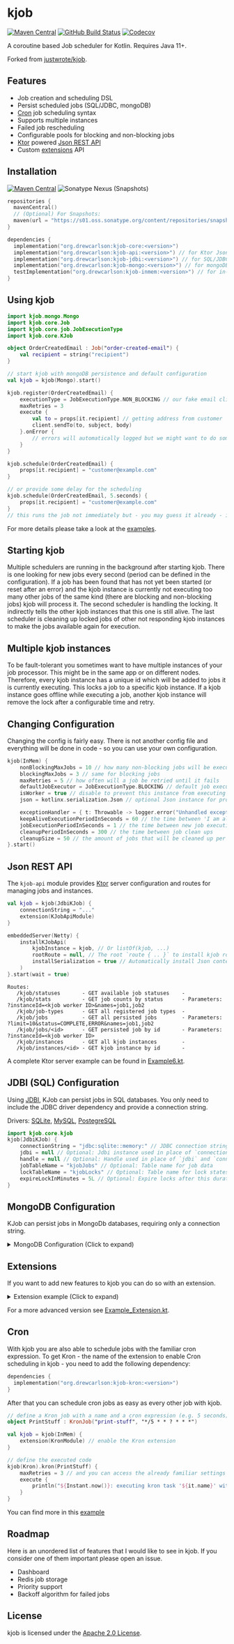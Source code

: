 # kjob

[![Maven Central](https://img.shields.io/maven-central/v/org.drewcarlson/kjob-core?label=maven&color=blue)](https://search.maven.org/search?q=g:org.drewcarlson%20a:kjob-*)
[![GitHub Build Status](https://img.shields.io/github/actions/workflow/status/drewcarlson/kjob/tests.yml?style=flat)](https://github.com/DrewCarlson/kjob/actions?query=workflow%3ATests)
[![Codecov](https://img.shields.io/codecov/c/github/drewcarlson/kjob?token=K2AQ604LY9)](https://codecov.io/gh/DrewCarlson/kjob)

A coroutine based Job scheduler for Kotlin. Requires Java 11+.

Forked from [justwrote/kjob](https://github.com/justwrote/kjob).

## Features

* Job creation and scheduling DSL
* Persist scheduled jobs (SQL/JDBC, mongoDB)
* [Cron](#cron) job scheduling syntax
* Supports multiple instances
* Failed job rescheduling
* Configurable pools for blocking and non-blocking jobs
* [Ktor](https://ktor.io) powered [Json REST API](#Json-REST-API)
* Custom [extensions](#extensions) API

## Installation

[![Maven Central](https://img.shields.io/maven-central/v/org.drewcarlson/kjob-core?label=maven&color=blue)](https://search.maven.org/search?q=g:org.drewcarlson%20a:kjob-*)
![Sonatype Nexus (Snapshots)](https://img.shields.io/nexus/s/org.drewcarlson/kjob-core?server=https%3A%2F%2Fs01.oss.sonatype.org)

```kotlin
repositories {
  mavenCentral()
  // (Optional) For Snapshots:
  maven(url = "https://s01.oss.sonatype.org/content/repositories/snapshots/")
}

dependencies {
  implementation("org.drewcarlson:kjob-core:<version>")
  implementation("org.drewcarlson:kjob-api:<version>") // for Ktor Json API routes
  implementation("org.drewcarlson:kjob-jdbi:<version>") // for SQL/JDBC persistence
  implementation("org.drewcarlson:kjob-mongo:<version>") // for mongoDB persistence
  testImplementation("org.drewcarlson:kjob-inmem:<version>") // for in-memory 'persistence' (e.g. tests)
}
```

## Using kjob

```kotlin
import kjob.mongo.Mongo
import kjob.core.Job
import kjob.core.job.JobExecutionType
import kjob.core.KJob

object OrderCreatedEmail : Job("order-created-email") {
    val recipient = string("recipient")
}

// start kjob with mongoDB persistence and default configuration
val kjob = kjob(Mongo).start()

kjob.register(OrderCreatedEmail) {
    executionType = JobExecutionType.NON_BLOCKING // our fake email client is non blocking
    maxRetries = 3
    execute {
        val to = props[it.recipient] // getting address from customer
        client.sendTo(to, subject, body)
    }.onError {
        // errors will automatically logged but we might want to do some metrics or something 
    }
}

kjob.schedule(OrderCreatedEmail) {
    props[it.recipient] = "customer@example.com"
}

// or provide some delay for the scheduling
kjob.schedule(OrderCreatedEmail, 5.seconds) {
    props[it.recipient] = "customer@example.com"
}
// this runs the job not immediately but - you may guess it already - in 5 seconds!
```

For more details please take a look at the [examples](https://github.com/DrewCarlson/kjob/blob/main/kjob-example/src/main/kotlin).

## Starting kjob

Multiple schedulers are running in the background after starting kjob.
There is one looking for new jobs every second (period can be defined in the configuration).
If a job has been found that has not yet been started (or reset after an error) and the kjob instance is currently
not executing too many other jobs of the same kind (there are blocking and non-blocking jobs) kjob will process it.
The second scheduler is handling the locking. It indirectly tells the other kjob instances that this one is still alive.
The last scheduler is cleaning up locked jobs of other not responding kjob instances to make the jobs available again for execution.

## Multiple kjob instances

To be fault-tolerant you sometimes want to have multiple instances of your job processor.
This might be in the same app or on different nodes.
Therefore, every kjob instance has a unique id which will be added to jobs it is currently executing.
This locks a job to a specific kjob instance.
If a kjob instance goes offline while executing a job, another kjob instance will remove the lock after a configurable time and retry.

## Changing Configuration

Changing the config is fairly easy.
There is not another config file and everything will be done in code - so you can use your own configuration.

```kotlin
kjob(InMem) {
    nonBlockingMaxJobs = 10 // how many non-blocking jobs will be executed at max in parallel per instance
    blockingMaxJobs = 3 // same for blocking jobs
    maxRetries = 5 // how often will a job be retried until it fails
    defaultJobExecutor = JobExecutionType.BLOCKING // default job execution type
    isWorker = true // disable to prevent this instance from executing jobs
    json = kotlinx.serialization.Json // optional Json instance for prop data serialization

    exceptionHandler = { t: Throwable -> logger.error("Unhandled exception", t) } // default error handler for coroutines
    keepAliveExecutionPeriodInSeconds = 60 // the time between 'I am alive' notifications
    jobExecutionPeriodInSeconds = 1 // the time between new job executions
    cleanupPeriodInSeconds = 300 // the time between job clean ups
    cleanupSize = 50 // the amount of jobs that will be cleaned up per schedule
}.start()
```

## Json REST API

The `kjob-api` module provides [Ktor](https://ktor.io) server configuration and routes for managing jobs and instances.

```kotlin
val kjob = kjob(JdbiKJob) {
    connectionString = "..."
    extension(KJobApiModule)
}

embeddedServer(Netty) {
    installKJobApi(
        kjobInstance = kjob, // Or listOf(kjob, ...)
        rootRoute = null, // The root `route { .. }` to install kjob routes under
        installSerialization = true // Automatically install Json content negotiation
    )
}.start(wait = true)
```

```
Routes:
   /kjob/statuses       - GET available job statuses    -
   /kjob/stats          - GET job counts by status      - Parameters: ?instanceId=<kjob worker ID>&names=job1,job2
   /kjob/job-types      - GET all registered job types  -
   /kjob/jobs           - GET all persisted jobs        - Parameters: ?limit=10&status=COMPLETE,ERROR&names=job1,job2
   /kjob/jobs/<id>      - GET persisted job by id       - Parameters: ?instanceId=<kjob worker ID>
   /kjob/instances      - GET all kjob instances        -
   /kjob/instances/<id> - GET kjob instance by id       -
```

A complete Ktor server example can be found in [Example6.kt](kjob-example/src/main/kotlin/Example6.kt).

## JDBI (SQL) Configuration

Using [JDBI](https://jdbi.org/), KJob can persist jobs in SQL databases.
You only need to include the JDBC driver dependency and provide a connection string.

Drivers: [SQLite](https://github.com/xerial/sqlite-jdbc), [MySQL](https://github.com/mysql/mysql-connector-j), [PostegreSQL](https://github.com/pgjdbc/pgjdbc)

```kotlin
import kjob.core.kjob
kjob(JdbiKJob) {
    connectionString = "jdbc:sqlite::memory:" // JDBC connection string
    jdbi = null // Optional: Jdbi instance used in place of `connectionString`
    handle = null // Optional: Handle used in place of `jdbi` and `connectionString`
    jobTableName = "kjobJobs" // Optional: Table name for job data
    lockTableName = "kjobLocks" // Optional: Table name for lock states
    expireLockInMinutes = 5L // Optional: Expire locks after this duration
}
```

## MongoDB Configuration

KJob can persist jobs in MongoDb databases, requiring only a connection string.

<details>
<summary>MongoDB Configuration (Click to expand)</summary>

```kotlin
kjob(Mongo) {
    // all the config above plus those:
    connectionString = "mongodb://localhost" // the mongoDB specific connection string 
    client = null // if a client is specified the 'connectionString' will be ignored
    databaseName = "kjob" // the database where the collections below will be created
    jobCollection = "kjob-jobs" // the collection for all jobs
    lockCollection = "kjob-locks" // the collection for the locking
    expireLockInMinutes = 5L // using the TTL feature of mongoDB to expire a lock
}.start()
```

</details>

## Extensions

If you want to add new features to kjob you can do so with an extension.

<details>
<summary>Extension example (Click to expand)</summary>

```kotlin
object ShowIdExtension : ExtensionId<ShowIdEx>

class ShowIdEx(
    private val config: Configuration,
    private val kjobConfig: BaseKJob.Configuration,
    private val kjob: BaseKJob<BaseKJob.Configuration>
) : BaseExtension(ShowIdExtension) {
    class Configuration : BaseExtension.Configuration()

    fun showId() {
        // here you have access to some internal properties
        println("KJob has the following id: ${kjob.id}")
    }
}

object ShowIdModule : ExtensionModule<ShowIdEx, ShowIdEx.Configuration, BaseKJob<BaseKJob.Configuration>, BaseKJob.Configuration> {
    override val id: ExtensionId<ShowIdEx> = ShowIdExtension
    override fun create(
        configure: ShowIdEx.Configuration.() -> Unit,
        kjobConfig: BaseKJob.Configuration
    ): (BaseKJob<BaseKJob.Configuration>) -> ShowIdEx {
        return { ShowIdEx(ShowIdEx.Configuration().apply(configure), kjobConfig, it) }
    }
}

val kjob = kjob(InMem) {
    extension(ShowIdModule) // register our extension and bind it to the kjob lifecycle
}

kjob(ShowIdExtension).showId() // access our new extension method
```

</details>

For a more advanced version see [Example_Extension.kt](https://github.com/DrewCarlson/kjob/blob/main/kjob-example/src/main/kotlin/Example_Extension.kt).

## Cron

With kjob you are also able to schedule jobs with the familiar cron expression.
To get Kron - the name of the extension to enable Cron scheduling in kjob - you need to add the following dependency:

```kotlin
dependencies {
  implementation("org.drewcarlson:kjob-kron:<version>")
}
``` 

After that you can schedule cron jobs as easy as every other job with kjob.

```kotlin
// define a Kron job with a name and a cron expression (e.g. 5 seconds)
object PrintStuff : KronJob("print-stuff", "*/5 * * ? * * *")

val kjob = kjob(InMem) {
    extension(KronModule) // enable the Kron extension
}

// define the executed code
kjob(Kron).kron(PrintStuff) {
    maxRetries = 3 // and you can access the already familiar settings you are used to
    execute {
        println("${Instant.now()}: executing kron task '${it.name}' with jobId '$jobId'")
    }
}
```

You can find more in this [example](https://github.com/DrewCarlson/kjob/blob/main/kjob-example/src/main/kotlin/Example_Kron.kt)


## Roadmap

Here is an unordered list of features that I would like to see in kjob.
If you consider one of them important please open an issue.

- Dashboard
- Redis job storage
- Priority support
- Backoff algorithm for failed jobs

## License

kjob is licensed under the [Apache 2.0 License](https://github.com/DrewCarlson/kjob/blob/main/LICENSE).